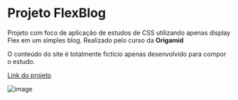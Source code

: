 <h1>Projeto FlexBlog</h1>
<p>Projeto com foco de aplicação de estudos de CSS utilizando apenas display Flex em um simples blog. Realizado pelo curso da <b>Origamid</b><br></p>
<p>O conteúdo do site é totalmente fictício apenas desenvolvido para compor o estudo.</p>

[Link do projeto](https://ambrosio99.github.io/Flexbox-blog/)

![image](https://user-images.githubusercontent.com/105453348/232153184-a4c05704-a468-4393-95bf-bd88c026dedc.png)
